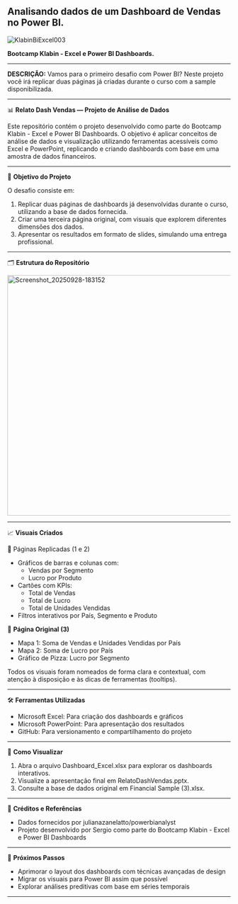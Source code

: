 ## Analisando dados de um Dashboard de Vendas no Power BI.


![KlabinBiExcel003](https://github.com/user-attachments/assets/1eb07fd3-2391-4bfd-8e56-87079be6ffaf)



**Bootcamp Klabin - Excel e Power BI Dashboards.**


---

**DESCRIÇÃO:**
Vamos para o primeiro desafio com Power BI? Neste projeto você irá replicar duas páginas já criadas durante o curso com a sample disponibilizada.

---



📊 **Relato Dash Vendas — Projeto de Análise de Dados**

Este repositório contém o projeto desenvolvido como parte do Bootcamp Klabin - Excel e Power BI Dashboards. O objetivo é aplicar conceitos de análise de dados e visualização utilizando ferramentas acessíveis como Excel e PowerPoint, replicando e criando dashboards com base em uma amostra de dados financeiros.

---

🧠 **Objetivo do Projeto**

O desafio consiste em:

1. Replicar duas páginas de dashboards já desenvolvidas durante o curso, utilizando a base de dados fornecida.
2. Criar uma terceira página original, com visuais que explorem diferentes dimensões dos dados.
3. Apresentar os resultados em formato de slides, simulando uma entrega profissional.

---

🗂️ **Estrutura do Repositório**


<img width="872" height="543" alt="Screenshot_20250928-183152" src="https://github.com/user-attachments/assets/ea538467-5daa-4df5-9921-cead77027415" />


---

📈 **Visuais Criados**

🔁 Páginas Replicadas (1 e 2)
- Gráficos de barras e colunas com:
  - Vendas por Segmento
  - Lucro por Produto
- Cartões com KPIs:
  - Total de Vendas
  - Total de Lucro
  - Total de Unidades Vendidas
- Filtros interativos por País, Segmento e Produto

🧪 **Página Original (3)**
- Mapa 1: Soma de Vendas e Unidades Vendidas por País
- Mapa 2: Soma de Lucro por País
- Gráfico de Pizza: Lucro por Segmento

Todos os visuais foram nomeados de forma clara e contextual, com atenção à disposição e às dicas de ferramentas (tooltips).

---

🛠️ **Ferramentas Utilizadas**

- Microsoft Excel: Para criação dos dashboards e gráficos
- Microsoft PowerPoint: Para apresentação dos resultados
- GitHub: Para versionamento e compartilhamento do projeto

---

📌 **Como Visualizar**

1. Abra o arquivo Dashboard_Excel.xlsx para explorar os dashboards interativos.
2. Visualize a apresentação final em RelatoDashVendas.pptx.
3. Consulte a base de dados original em Financial Sample (3).xlsx.

---

🧾 **Créditos e Referências**

- Dados fornecidos por julianazanelatto/powerbianalyst
- Projeto desenvolvido por Sergio como parte do Bootcamp Klabin - Excel e Power BI Dashboards

---

🚀 **Próximos Passos**

- Aprimorar o layout dos dashboards com técnicas avançadas de design
- Migrar os visuais para Power BI assim que possível
- Explorar análises preditivas com base em séries temporais

---


